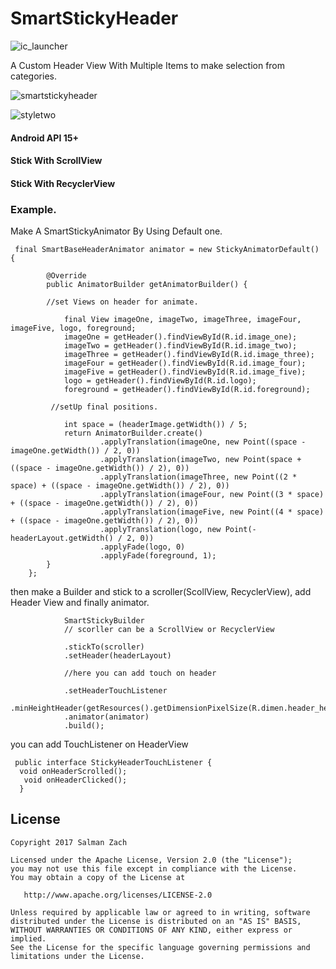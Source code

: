 # SmartStickyHeader

![ic_launcher](https://cloud.githubusercontent.com/assets/11782272/26771640/607f75fe-49dd-11e7-88c1-77389b7b1f46.png)


A Custom Header View With Multiple Items to make selection from categories.


![smartstickyheader](https://cloud.githubusercontent.com/assets/11782272/26771770/d4419b06-49de-11e7-9733-442280175c7c.gif)

![styletwo](https://cloud.githubusercontent.com/assets/11782272/26835404/1d48eef4-4a8d-11e7-9baf-3b5b18f68bd2.png)


#### Android API 15+
#### Stick With ScrollView 
#### Stick With RecyclerView

### Example.

Make A SmartStickyAnimator By Using Default one.

     final SmartBaseHeaderAnimator animator = new StickyAnimatorDefault() {

            @Override
            public AnimatorBuilder getAnimatorBuilder() {
            
            //set Views on header for animate.            
            
                final View imageOne, imageTwo, imageThree, imageFour, imageFive, logo, foreground;
                imageOne = getHeader().findViewById(R.id.image_one);
                imageTwo = getHeader().findViewById(R.id.image_two);
                imageThree = getHeader().findViewById(R.id.image_three);
                imageFour = getHeader().findViewById(R.id.image_four);
                imageFive = getHeader().findViewById(R.id.image_five);
                logo = getHeader().findViewById(R.id.logo);
                foreground = getHeader().findViewById(R.id.foreground);

             //setUp final positions.

                int space = (headerImage.getWidth()) / 5;
                return AnimatorBuilder.create()
                        .applyTranslation(imageOne, new Point((space - imageOne.getWidth()) / 2, 0))
                        .applyTranslation(imageTwo, new Point(space + ((space - imageOne.getWidth()) / 2), 0))
                        .applyTranslation(imageThree, new Point((2 * space) + ((space - imageOne.getWidth()) / 2), 0))
                        .applyTranslation(imageFour, new Point((3 * space) + ((space - imageOne.getWidth()) / 2), 0))
                        .applyTranslation(imageFive, new Point((4 * space) + ((space - imageOne.getWidth()) / 2), 0))
                        .applyTranslation(logo, new Point(-headerLayout.getWidth() / 2, 0))
                        .applyFade(logo, 0)
                        .applyFade(foreground, 1);
            }
        };



then make a Builder and stick to a scroller(ScollView, RecyclerView), add Header View and finally animator.
                           
                SmartStickyBuilder
                // scorller can be a ScrollView or RecyclerView
                
                .stickTo(scroller)
                .setHeader(headerLayout)
                
                //here you can add touch on header 
                
                .setHeaderTouchListener
                .minHeightHeader(getResources().getDimensionPixelSize(R.dimen.header_height))
                .animator(animator)
                .build();
                
                
you can add TouchListener on HeaderView

     public interface StickyHeaderTouchListener {
      void onHeaderScrolled();
       void onHeaderClicked();
      }
      
      
License
-------

    Copyright 2017 Salman Zach

    Licensed under the Apache License, Version 2.0 (the "License");
    you may not use this file except in compliance with the License.
    You may obtain a copy of the License at

       http://www.apache.org/licenses/LICENSE-2.0

    Unless required by applicable law or agreed to in writing, software
    distributed under the License is distributed on an "AS IS" BASIS,
    WITHOUT WARRANTIES OR CONDITIONS OF ANY KIND, either express or implied.
    See the License for the specific language governing permissions and
    limitations under the License.
